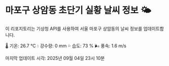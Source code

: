 
# 마포구 상암동 초단기 실황 날씨 정보 🌤️

이 리포지토리는 기상청 API를 사용하여 서울 마포구 상암동의 날씨 정보를 업데이트합니다. 

🌡️ 기온: 26.7 ℃
💧 강수량: 0 mm
💦 습도: 73 %
🌬️ 풍속: 1.6 m/s

마지막 업데이트 시각: 2025년 09월 04일 23시 10분    
